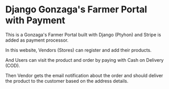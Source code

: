 # Django Gonzaga's Farmer Portal with Payment
This is a Gonzaga's Farmer Portal built with Django (Ptyhon) and Stripe is added as payment processor.

In this website, Vendors (Stores) can register and add their products.

And Users can visit the product and order by paying with Cash on Delivery (COD).

Then Vendor gets the email notification about the order and should deliver the product to the customer based on the address details.
